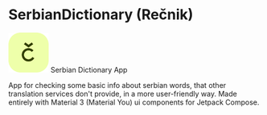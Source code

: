 # SerbianDictionary (Rečnik)
<img height="80px" src="/icon.png"/>
Serbian Dictionary App

App for checking some basic info about serbian words, that other translation services don't provide, in a more user-friendly way.
Made entirely with Material 3 (Material You) ui components for Jetpack Compose. 


